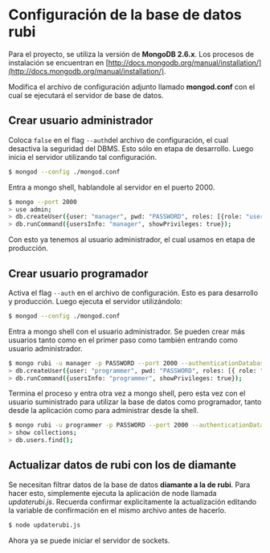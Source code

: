 # Configuración de la base de datos rubi

Para el proyecto, se utiliza la versión de **MongoDB 2.6.x**. Los procesos de instalación se encuentran en [http://docs.mongodb.org/manual/installation/](http://docs.mongodb.org/manual/installation/).

Modifica el archivo de configuración adjunto llamado **mongod.conf** con el cual se ejecutará el servidor de base de datos.

## Crear usuario administrador

Coloca `false` en el flag `--auth`del archivo de configuración, el cual desactiva la seguridad del DBMS. Esto sólo en etapa de desarrollo. Luego inicia el servidor utilizando tal configuración.

```bash
$ mongod --config ./mongod.conf
```

Entra a mongo shell, hablandole al servidor en el puerto 2000.

```bash
$ mongo --port 2000
> use admin;
> db.createUser({user: "manager", pwd: "PASSWORD", roles: [{role: "userAdminAnyDatabase", db: "admin"}]});
> db.runCommand({usersInfo: "manager", showPrivileges: true});
```

Con esto ya tenemos al usuario administrador, el cual usamos en etapa de producción.

## Crear usuario programador

Activa el flag `--auth` en el archivo de configuración. Esto es para desarrollo y producción. Luego ejecuta el servidor utilizándolo:

```bash
$ mongod --config ./mongod.conf
```

Entra a mongo shell con el usuario administrador. Se pueden crear más usuarios tanto como en el primer paso como también entrando como usuario administrador.

```bash
$ mongo rubi -u manager -p PASSWORD --port 2000 --authenticationDatabase admin
> db.createUser({user: "programmer", pwd: "PASSWORD", roles: [{ role: "readWrite", db: "rubi" }]});
> db.runCommand({usersInfo: "programmer", showPrivileges: true});
```

Termina el proceso y entra otra vez a mongo shell, pero esta vez con el usuario suministrado para utilizar la base de datos como programador, tanto desde la aplicación como para administrar desde la shell.

```bash
$ mongo rubi -u programmer -p PASSWORD --port 2000 --authenticationDatabase rubi
> show collections;
> db.users.find();
```

## Actualizar datos de rubi con los de diamante

Se necesitan filtrar datos de la base de datos **diamante a la de rubi**. Para hacer esto, simplemente ejecuta la aplicación de node llamada *updaterubi.js*. Recuerda confirmar explicitamente la actualización editando la variable de confirmación en el mismo archivo antes de hacerlo.

```bash
$ node updaterubi.js
```

Ahora ya se puede iniciar el servidor de sockets.
